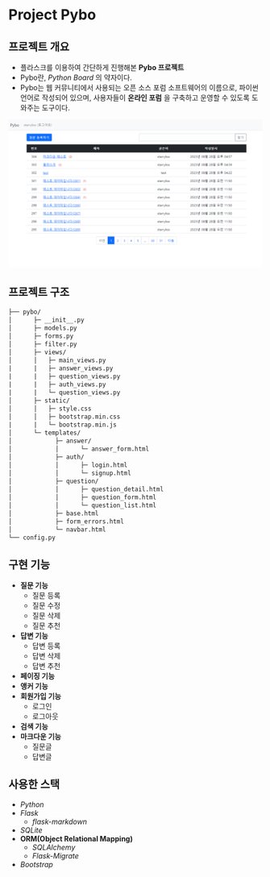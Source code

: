 # Project Pybo

## 프로젝트 개요
- 플라스크를 이용하여 간단하게 진행해본 **Pybo 프로젝트**
- Pybo란, *Python Board* 의 약자이다.
- Pybo는 웹 커뮤니티에서 사용되는 오픈 소스 포럼 소프트웨어의 이름으로, 파이썬 언어로 작성되어 있으며, 사용자들이 **온라인 포럼** 을 구축하고 운영할 수 있도록 도와주는 도구이다.

<img src="images/image.png" width="520">

## 프로젝트 구조
```text
├── pybo/
│      ├─ __init__.py
│      ├─ models.py
│      ├─ forms.py
│      ├─ filter.py
│      ├─ views/
│      │   ├─ main_views.py
|      |   ├─ answer_views.py
|      |   ├─ question_views.py
|      |   ├─ auth_views.py
|      |   └─ question_views.py
│      ├─ static/
│      │   ├─ style.css
│      │   ├─ bootstrap.min.css
|      |   └─ bootstrap.min.js
│      └─ templates/
│            ├─ answer/
│            │      └─ answer_form.html
│            ├─ auth/
│            │      ├─ login.html
│            │      └─ signup.html
│            ├─ question/
│            │      ├─ question_detail.html
│            │      ├─ question_form.html
│            │      └─ question_list.html
│            ├─ base.html
│            ├─ form_errors.html
│            └─ navbar.html
└── config.py
```

## 구현 기능
- **질문 기능**
    - 질문 등록
    - 질문 수정
    - 질문 삭제
    - 질문 추천
- **답변 기능**
    - 답변 등록
    - 답변 삭제
    - 답변 추천
- **페이징 기능**
- **앵커 기능**
- **회원가입 기능**
    - 로그인
    - 로그아웃
- **검색 기능**
- **마크다운 기능**
    - 질문글
    - 답변글

## 사용한 스택
- *Python*
- *Flask*
    - *flask-markdown*
- *SQLite*
- **ORM(Object Relational Mapping)**
    - *SQLAlchemy*
    - *Flask-Migrate*
- *Bootstrap*